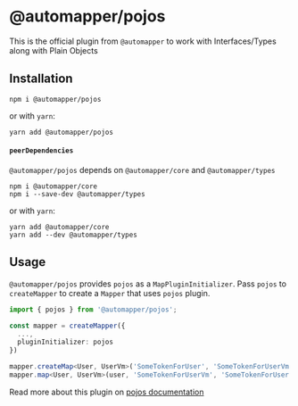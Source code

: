 # @automapper/pojos

This is the official plugin from `@automapper` to work with Interfaces/Types along with Plain Objects

## Installation

```shell
npm i @automapper/pojos
```

or with `yarn`:

```shell
yarn add @automapper/pojos
```

#### `peerDependencies`

`@automapper/pojos` depends on `@automapper/core` and `@automapper/types`

```shell
npm i @automapper/core
npm i --save-dev @automapper/types
```

or with `yarn`:

```shell
yarn add @automapper/core
yarn add --dev @automapper/types
```

## Usage

`@automapper/pojos` provides `pojos` as a `MapPluginInitializer`. Pass `pojos` to `createMapper` to create a `Mapper`
that uses `pojos` plugin.

```ts
import { pojos } from '@automapper/pojos';

const mapper = createMapper({
  ...,
  pluginInitializer: pojos
})

mapper.createMap<User, UserVm>('SomeTokenForUser', 'SomeTokenForUserVm');
mapper.map<User, UserVm>(user, 'SomeTokenForUserVm', 'SomeTokenForUser');
```

[comment]: <> (TODO: update docs site)
Read more about this plugin on [pojos documentation]()
